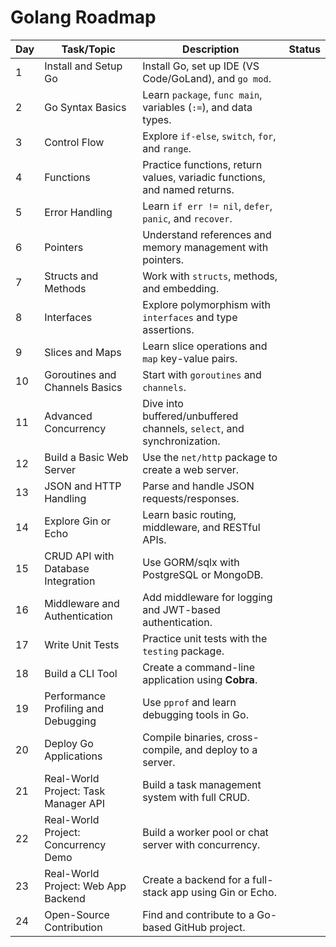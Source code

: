 # Golang Roadmap

| Day | Task/Topic                          | Description                                                       | Status |
|-----|-------------------------------------|-------------------------------------------------------------------|--------|
| 1   | Install and Setup Go                | Install Go, set up IDE (VS Code/GoLand), and `go mod`.            |        |
| 2   | Go Syntax Basics                    | Learn `package`, `func main`, variables (`:=`), and data types.   |        |
| 3   | Control Flow                        | Explore `if-else`, `switch`, `for`, and `range`.                  |        |
| 4   | Functions                           | Practice functions, return values, variadic functions, and named returns. |        |
| 5   | Error Handling                      | Learn `if err != nil`, `defer`, `panic`, and `recover`.           |        |
| 6   | Pointers                            | Understand references and memory management with pointers.        |        |
| 7   | Structs and Methods                 | Work with `structs`, methods, and embedding.                      |        |
| 8   | Interfaces                          | Explore polymorphism with `interfaces` and type assertions.       |        |
| 9   | Slices and Maps                     | Learn slice operations and `map` key-value pairs.                 |        |
| 10  | Goroutines and Channels Basics      | Start with `goroutines` and `channels`.                           |        |
| 11  | Advanced Concurrency                | Dive into buffered/unbuffered channels, `select`, and synchronization. |        |
| 12  | Build a Basic Web Server            | Use the `net/http` package to create a web server.                |        |
| 13  | JSON and HTTP Handling              | Parse and handle JSON requests/responses.                         |        |
| 14  | Explore Gin or Echo                 | Learn basic routing, middleware, and RESTful APIs.                |        |
| 15  | CRUD API with Database Integration  | Use GORM/sqlx with PostgreSQL or MongoDB.                         |        |
| 16  | Middleware and Authentication       | Add middleware for logging and JWT-based authentication.          |        |
| 17  | Write Unit Tests                    | Practice unit tests with the `testing` package.                   |        |
| 18  | Build a CLI Tool                    | Create a command-line application using **Cobra**.                |        |
| 19  | Performance Profiling and Debugging | Use `pprof` and learn debugging tools in Go.                      |        |
| 20  | Deploy Go Applications              | Compile binaries, cross-compile, and deploy to a server.          |        |
| 21  | Real-World Project: Task Manager API | Build a task management system with full CRUD.                   |        |
| 22  | Real-World Project: Concurrency Demo| Build a worker pool or chat server with concurrency.              |        |
| 23  | Real-World Project: Web App Backend | Create a backend for a full-stack app using Gin or Echo.          |        |
| 24  | Open-Source Contribution            | Find and contribute to a Go-based GitHub project.                 |        |
